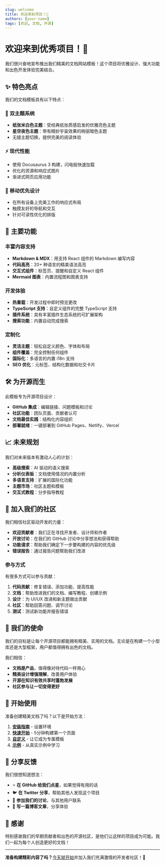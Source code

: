 ```yaml
---
slug: welcome
title: 欢迎来到项目！🎉
authors: [your-name]
tags: [欢迎, 文档, 开源]
---
```


# 欢迎来到优秀项目！🎉

我们很兴奋地宣布推出我们精美的文档网站模板！这个项目将优雅设计、强大功能和出色开发体验完美结合。

<!--truncate-->

## ✨ 特色亮点

我们的文档模板具有以下特点：

### 🎨 **双主题系统**
- **纸张米白色主题**：受经典纸张质感启发的优雅亮色主题
- **星空夜色主题**：带有精妙宇宙效果的绚丽暗色主题
- 无缝主题切换，提供完美的阅读体验

### ⚡ **现代性能**
- 使用 Docusaurus 3 构建，闪电般快速加载
- 优化的资源和响应式图片
- 渐进式网页应用功能

### 📱 **移动优先设计**
- 在所有设备上完美工作的响应式布局
- 触摸友好的导航和交互
- 针对可读性优化的排版

## 🚀 主要功能

### 丰富内容支持
- **Markdown & MDX**：用支持 React 组件的 Markdown 编写内容
- **代码高亮**：20+ 种语言的精美语法高亮
- **交互式组件**：标签页、提醒和自定义 React 组件
- **Mermaid 图表**：内置流程图和图表支持

### 开发体验
- **热重载**：开发过程中即时预览更改
- **TypeScript 支持**：自定义组件的完整 TypeScript 支持
- **插件系统**：具有丰富插件生态系统的可扩展架构
- **搜索功能**：内置自动完成搜索

### 定制化
- **灵活主题**：轻松自定义颜色、字体和布局
- **组件覆盖**：完全控制任何组件
- **国际化**：多语言的内置 i18n 支持
- **SEO 优化**：元标签、结构化数据和社交卡片

## 🛠️ 为开源而生

此模板专为开源项目设计：

- **GitHub 集成**：编辑链接、问题模板和讨论
- **社区功能**：团队页面、贡献者认可
- **文档最佳实践**：结构化内容组织
- **部署就绪**：一键部署到 GitHub Pages、Netlify、Vercel

## 📈 未来规划

我们对未来版本有激动人心的计划：

- **高级搜索**：AI 驱动的语义搜索
- **分析仪表板**：文档使用情况的内置分析
- **多语言支持**：扩展的国际化功能
- **主题市场**：社区主题和模板
- **交互式教程**：分步指导教程

## 🤝 加入我们的社区

我们相信社区驱动开发的力量：

- **欢迎贡献者**：我们正在寻找开发者、设计师和作者
- **开放讨论**：在我们的 GitHub 讨论中分享想法和获得帮助
- **功能请求**：帮助我们确定下一步要构建的内容的优先级
- **错误报告**：通过报告问题帮助我们改进

### 参与方式

有很多方式可以参与贡献：

1. **代码贡献**：修复错误、添加功能、提高性能
2. **文档**：帮助改进我们的文档、编写教程、创建示例
3. **设计**：为 UI/UX 改进和新主题做出贡献
4. **社区**：帮助回答问题、调节讨论
5. **测试**：测试新功能并报告错误

## 🎯 我们的使命

我们的目标是让每个开源项目都能拥有精美、实用的文档。无论是在构建一个小型库还是大型框架，用户都值得拥有出色的文档。

我们相信：
- **文档是产品**，值得像对待代码一样用心
- **精美设计增强理解**，改善用户体验
- **开源在知识有效共享时蓬勃发展**
- **社区参与让一切变得更好**

## 📖 开始使用

准备创建精美文档了吗？以下是开始方法：

1. **[安装指南](/docs/getting-started/installation)** - 设置环境
2. **[快速开始](/docs/getting-started/quickstart)** - 5分钟构建第一个页面
3. **[自定义](/docs/getting-started/configuration)** - 让它成为专属模板
4. **[示例](/docs/examples/basic-usage)** - 从真实示例中学习

## 💬 分享反馈

我们很想知道想法：

- ⭐ **在 GitHub 给我们点星**，如果觉得有用的话
- 🐦 **在 Twitter 分享**，帮助其他人发现这个项目
- 💬 **参加我们的讨论**，与其他用户联系
- 📝 **写一篇博客文章**，分享体验

## 🙏 感谢

特别感谢我们的早期贡献者和出色的开源社区，是他们让这样的项目成为可能。我们一起为每个人创造更好的文档！

---

**准备构建精彩内容了吗？**[今天就开始](/docs/intro)并加入我们充满激情的开发者社区！🚀
